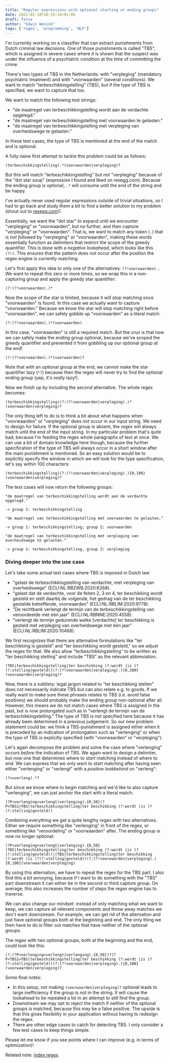 ```yaml
---
title: "Regular expressions with optional starting or ending groups" 
date: 2022-02-10T10:29:34+01:00
draft: false
author: "Edwin Wenink"
tags: ['regex', 'programming', 'NLP']
---
```


I'm currently working on a classifier that can extract punishments from Dutch criminal law decisions.
One of those punishments is called "TBS", which is assigned in severe cases where it is shown that the suspect was under the influence of a psychiatric condition at the time of committing the crime.

There's two types of TBS in the Netherlands: with "verpleging" (mandatory psychiatric treatment) and with "voorwaarden" (several conditions).
We want to match "terbeschikkingstelling" (TBS), but if the type of TBS is specified, we want to capture that too.

We want to match the following test strings:

- "de maatregel van terbeschikkingstelling wordt aan de verdachte opgelegd."
- "de maatregel van terbeschikkingstelling met voorwaarden te gelasten."
- "de maatregel van terbeschikkingstelling met verpleging van overheidswege te gelasten."

In these test cases, the type of TBS is mentioned at the end of the match and is optional.

A fully naive first attempt to tackle this problem could be as follows:

```
(terbeschikkingstelling).*(voorwaarden|verpleging)?
```

But this will match "terbeschikkingstelling" but *not* "verpleging" because of the "dot star soup" (expression I found and liked on rexegg.com).
Because the ending group is optional, `.*` will consume until the end of the string and be happy.

I've actually never used regular expressions outside of trivial situations, so I had to go back and study them a bit to find a better solution to my problem
(shout out to [rexegg.com](https://www.rexegg.com/)!).

Essentially, we want the  "dot star" to expand until we encounter "verpleging" or "voorwaarden", but no further, and then capture "verpleging" or "voorwaarden".
That is, we want to match any token (`.`) that is *not followed* by "verpleging" or "voorwaarden", making these words essentially function as delimiters that restrict the scope of the greedy quantifier.
This is done with a *negative lookahead*, which looks like this `(?!)`.
This ensures that the pattern does *not* occur after the position the regex engine is currently matching. 

Let's first apply this idea to only one of the alternatives: `(?!voorwaarden).`.
We want to repeat this zero or more times, so we wrap this in a non-capturing group and apply the greedy star quantifier:

```
(?:(?!voorwaarden).)*
```

Now the scope of the star is limited, because it will stop matching once "voorwaarden" is found.
In this case we actually want to capture "voorwaarden."
Because we know the star will stop matching right before "voorwaarden", we can safely gobble up "voorwaarden" as a literal match:

```
(?:(?!voorwaarden).)*(voorwaarden)
```

In this case, "voorwaarden" is still a required match.
But the crux is that now we can safely make the ending group optional, because we've scoped the greedy quantifier and prevented it from gobbling up our optional group at the end!

```
(?:(?!voorwaarden).)*(voorwaarden)?
```

Note that with an optional group at the end, we cannot make the star quantifier lazy (`*?`) because then the regex will never try to find the optional ending group (yep, it's *really* lazy!).

Now we finish up by including the second alternative.
The whole regex becomes:

```
(terbeschikkingstelling)(?:(?!voorwaarden|verpleging).)*(voorwaarden|verpleging)?
```

The only thing left to do is to think a bit about what happens when "voorwaarden" or "verpleging" does *not* occur in our input string.
We need to design for failure.
If the optional group is absent, the regex will always match until the end of the input string.
In my particular problem that's quite bad, because I'm feeding the regex whole paragraphs of text at once.
We can use a bit of domain knowledge here though, because the further specification of the type of TBS will always occur in a short window after the main punishment is mentioned.
So an easy solution would be to explicitly specify the window in which we will look for the type specification, let's say within 100 characters:

```
(terbeschikkingstelling)(?:(?!voorwaarden|verpleging).){0,100}(voorwaarden|verpleging)?
```

The test cases will now return the following groups:

```
"de maatregel van terbeschikkingstelling wordt aan de verdachte opgelegd."

-> group 1: terbeschikkingstelling

"de maatregel van terbeschikkingstelling met voorwaarden te gelasten."

-> group 1: terbeschikkingstelling; group 2: voorwaarden

"de maatregel van terbeschikkingstelling met verpleging van overheidswege te gelasten."

-> group 1: terbeschikkingstelling, group 2: verpleging
```

### Diving deeper into the use case

Let's take some actual test cases where TBS is imposed in Dutch law: 

- "gelast de terbeschikkingstelling van verdachte, met verpleging van overheidswege" (ECLI:NL:RBZWB:2020:6268).
- "gelast dat de verdachte, voor de feiten 2, 3 en 4, ter beschikking wordt gesteld en stelt daarbij de volgende, het gedrag van de ter beschikking gestelde betreffende, voorwaarden" (ECLI:NL:RBLIM:2020:9778).
- "De rechtbank verlengt de termijn van de terbeschikkingstelling van veroordeelde met één jaar" (ECLI:NL:RBNNE:2020:4558).
- "verlengt de termijn gedurende welke [verdachte] ter beschikking is gesteld met verpleging van overheidswege met één jaar" (ECLI:NL:RBLIM:2020:10468).

We first recognizes that there are alternative formulations like "ter beschikking is gesteld" and "ter beschikking wordt gesteld," so we adjust the regex for that.
We also allow "terbeschikkingstelling" to be written as "ter beschikking stelling" and include "TBS" as the relevant abbreviation.

```
(TBS|terbeschikkingstelling|ter beschikking (?:wordt |is )?(?:stelling|gesteld))(?:(?!voorwaarden|verpleging).){0,100}(voorwaarden|verpleging)?
```

Now, there is a subtlety: legal jargon related to "ter beschikking stellen" does not necessarily indicate TBS but can also relate e.g. to goods.
If we really want to make sure these phrases relates to TBS (i.e. avoid false positives) we should probably make the ending group non-optional after all. 
However, this means we do not match cases where TBS is assigned in the past, but is now prolongated such as in "verlengt de termijn van de terbeschikkingstelling."
The type of TBS is not specified here because it has already been determined in a previous judgement.
So our new problem statement could be: we think a TBS-punishment is assigned either when it is preceded by an indication of prolongation such as "verlenging" or when the type of TBS is explicitly specified (with "voorwaarden" or "verpleging").

Let's again decompose the problem and solve the case where "verlenging" occurs *before* the indication of TBS.
We again want to design a delimiter, but now one that determines where to *start* matching instead of where to end.
We can express that we only want to start matching after having seen either "verlenging" or "verlengt" with a *positive lookbehind* on "verleng":

```
(?<=verleng).*?
```

But since we know where to begin matching and we'd like to also capture "verlenging", we can just anchor the start with a literal match:

```
(?P<verlenging>verlengt|verlenging).{0,50}(?P<TBS1>TBS|terbeschikkingstelling|ter beschikking (?:wordt |is )?(?:stelling|gesteld))
```

Combining everything we get a quite lengthy regex with two alternatives.
Either we require something like "verlenging" in front of the regex, or something like "veroordeling" or "voorwaarden" after.
The ending group is now no longer optional:

```
(?P<verlenging>verlengt|verlenging).{0,50}(TBS|terbeschikkingstelling|ter beschikking (?:wordt |is )?(?:stelling|gesteld))|(TBS|terbeschikkingstelling|ter beschikking (?:wordt |is )?(?:stelling|gesteld))(?:(?!voorwaarden|verpleging).){0,100}(voorwaarden|verpleging)
```

By using this alternation, we have to repeat the regex for the TBS part.
I also find this a bit annoying, because if I want to do something with the "TBS" part downstream it can either be in the second or third capture group.
On average, this also increases the number of steps the regex engine has to traverse.

We can also change our mindset: instead of only matching what we want to keep, we can capture all relevant components and throw away matches we don't want downstream.
For example, we can get rid of the alternation and just have optional groups both at the beginning and end.
The only thing we then have to do is filter out matches that have neither of the optional groups.

The regex with two optional groups, both at the beginning and the end, could look like this:

```
(?:(?P<verlenging>verlengt|verlenging).{0,50})?(?P<TBS1>TBS|terbeschikkingstelling|ter beschikking (?:wordt |is )?(?:stelling|gesteld))(?:(?!voorwaarden|verpleging).){0,100}(voorwaarden|verpleging)?
```

Some final notes: 

- In this setup, not making `(voorwaarden|verpleging)?` optional leads to large inefficiency if the group is not in the string. It will cause the lookahead to be repeated a lot in an attempt to still find the group.
- Downstream we may opt to reject the match if neither of the optional groups is matched, because this may be a false positive. The upside is that this gives flexibility in your application without having to redesign the regex.
- There are other edge cases to catch for detecting TBS. I only consider a few test cases to keep things simple.

Please let me know if you see points where I can improve (e.g. in terms of optimization)!

Related note: [index regex](/zettelkasten/index_regex.md).
